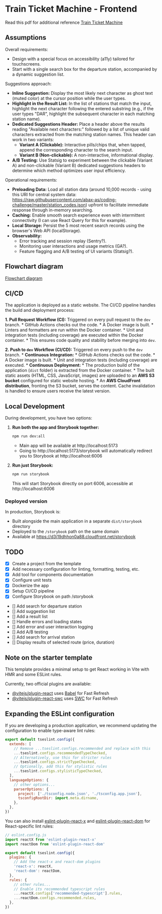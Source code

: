 # Train Ticket Machine - Frontend

Read this pdf for additional reference [Train Ticket Machine](./docs/train-ticket-machine-frontend-v2-2-.pdf)


## Assumptions

Overall requirements:
- Design with a special focus on accessibility (a11y) tailored for touchscreens.
- Start with a single search box for the departure station, accompanied by a dynamic suggestion list.

Suggestions approach:
- **Inline Suggestion:**
  Display the most likely next character as ghost text (muted color) at the cursor position while the user types.
- **Highlight in the Result List:**
  In the list of stations that match the input, highlight the next character following the entered substring (e.g., if the user types "DAR", highlight the subsequent character in each matching station name).
- **Dedicated Suggestions Header:**
  Place a header above the results reading "Available next characters:" followed by a list of unique valid characters extracted from the matching station names. This header can work in two variants:
  - **Variant A (Clickable):** Interactive pills/chips that, when tapped, append the corresponding character to the search input.
  - **Variant B (Non-clickable):** A non-interactive, informational display.
- **A/B Testing:**
  Use Statsig to experiment between the clickable (Variant A) and non-clickable (Variant B) dedicated suggestions headers to determine which method optimizes user input efficiency.

Operational requirements:
- **Preloading Data:**
  Load all station data (around 10,000 records - using this URI for central system data: https://raw.githubusercontent.com/abax-as/coding-challenge/master/station_codes.json) upfront to facilitate immediate response through in-memory searching.
- **Caching:**
  Enable smooth search experience even with intermittent connectivity (I can use React Query for this for example).
- **Local Storage:**
  Persist the 5 most recent search records using the browser's Web API (localStorage).
- **Observability:**
  - Error tracking and session replay (Sentry?).
  - Monitoring user interactions and usage metrics (GA?).
  - Feature flagging and A/B testing of UI variants (Statsig?).

## Flowchart diagram

[Flowchart diagram](./docs/flowchart-diagram.md)

## CI/CD

The application is deployed as a static website. The CI/CD pipeline handles the build and deployment process:

**1. Pull Request Workflow (CI):** Triggered on every pull request to the `dev` branch.
    *   GitHub Actions checks out the code.
    *   A Docker image is built.
    *   Linters and formatters are run within the Docker container.
    *   Unit and integration tests (including coverage) are executed within the Docker container.
    *   This ensures code quality and stability before merging into `dev`.

**2. Push to `dev` Workflow (CI/CD):** Triggered on every push to the `dev` branch.
    *   **Continuous Integration:**
        *   GitHub Actions checks out the code.
        *   A Docker image is built.
        *   Unit and integration tests (including coverage) are executed.
    *   **Continuous Deployment:**
        *   The production build of the application (`dist` folder) is extracted from the Docker container.
        *   The built static assets (HTML, CSS, JavaScript, images) are uploaded to an **AWS S3 bucket** configured for static website hosting.
        *   An **AWS CloudFront distribution**, fronting the S3 bucket, serves the content. Cache invalidation is handled to ensure users receive the latest version.

## Local Development

During development, you have two options:

1. **Run both the app and Storybook together:**
   ```bash
   npm run dev:all
   ```
   - Main app will be available at http://localhost:5173
   - Going to http://localhost:5173/storybook will automatically redirect you to Storybook at http://localhost:6006

2. **Run just Storybook:**
   ```bash
   npm run storybook
   ```
   This will start Storybook directly on port 6006, accessible at http://localhost:6006

### Deployed version

In production, Storybook is:
- Built alongside the main application in a separate `dist/storybook` directory
- Deployed to the `/storybook` path on the same domain
- Available at https://d3i19dhhon0a88.cloudfront.net/storybook

## TODO

- [x] Create a project from the template
- [x] Add necessary configuration for linting, formatting, testing, etc.
- [x] Add tool for components documentation
- [x] Configure unit tests
- [x] Dockerize the app
- [x] Setup CI/CD pipeline
- [x] Configure Storybook on path /storybook
- [] Add search for departure station
- [] Add suggestion list
- [] Add a result list
- [] Handle errors and loading states
- [] Add error and user interaction logging
- [] Add A/B testing
- [] Add search for arrival station
- [] Display results of selected route (price, duration)

## Note on the starter template

This template provides a minimal setup to get React working in Vite with HMR and some ESLint rules.

Currently, two official plugins are available:

- [@vitejs/plugin-react](https://github.com/vitejs/vite-plugin-react/blob/main/packages/plugin-react) uses [Babel](https://babeljs.io/) for Fast Refresh
- [@vitejs/plugin-react-swc](https://github.com/vitejs/vite-plugin-react/blob/main/packages/plugin-react-swc) uses [SWC](https://swc.rs/) for Fast Refresh

## Expanding the ESLint configuration

If you are developing a production application, we recommend updating the configuration to enable type-aware lint rules:

```js
export default tseslint.config({
  extends: [
    // Remove ...tseslint.configs.recommended and replace with this
    ...tseslint.configs.recommendedTypeChecked,
    // Alternatively, use this for stricter rules
    ...tseslint.configs.strictTypeChecked,
    // Optionally, add this for stylistic rules
    ...tseslint.configs.stylisticTypeChecked,
  ],
  languageOptions: {
    // other options...
    parserOptions: {
      project: ['./tsconfig.node.json', './tsconfig.app.json'],
      tsconfigRootDir: import.meta.dirname,
    },
  },
})
```

You can also install [eslint-plugin-react-x](https://github.com/Rel1cx/eslint-react/tree/main/packages/plugins/eslint-plugin-react-x) and [eslint-plugin-react-dom](https://github.com/Rel1cx/eslint-react/tree/main/packages/plugins/eslint-plugin-react-dom) for React-specific lint rules:

```js
// eslint.config.js
import reactX from 'eslint-plugin-react-x'
import reactDom from 'eslint-plugin-react-dom'

export default tseslint.config({
  plugins: {
    // Add the react-x and react-dom plugins
    'react-x': reactX,
    'react-dom': reactDom,
  },
  rules: {
    // other rules...
    // Enable its recommended typescript rules
    ...reactX.configs['recommended-typescript'].rules,
    ...reactDom.configs.recommended.rules,
  },
})
```